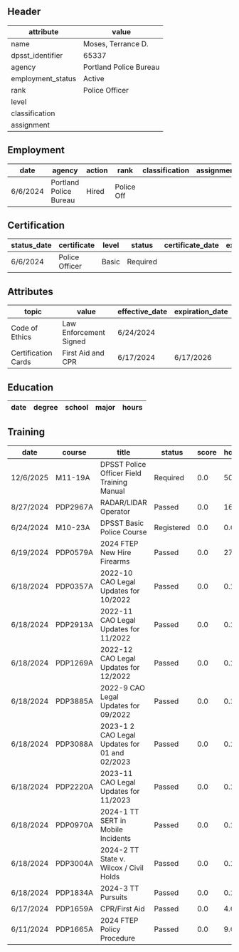 ## Header
| attribute | value |
| --------- | ----- |
| name | Moses, Terrance D. |
| dpsst_identifier | 65337 |
| agency | Portland Police Bureau |
| employment_status | Active |
| rank | Police Officer |
| level |  |
| classification |  |
| assignment |  |
## Employment
| date | agency | action | rank | classification | assignment |
| ---- | ------ | ------ | ---- | -------------- | ---------- |
| 6/6/2024 | Portland Police Bureau | Hired | Police Off |  |  |
## Certification
| status_date | certificate | level | status | certificate_date | expiration_date | probation_date |
| ----------- | ----------- | ----- | ------ | ---------------- | --------------- | -------------- |
| 6/6/2024 | Police Officer | Basic | Required |  |  | 12/6/2025 |
## Attributes
| topic | value | effective_date | expiration_date |
| ----- | ----- | -------------- | --------------- |
| Code of Ethics | Law Enforcement Signed | 6/24/2024 |  |
| Certification Cards | First Aid and CPR | 6/17/2024 | 6/17/2026 |
## Education
| date | degree | school | major | hours |
| ---- | ------ | ------ | ----- | ----- |
## Training
| date | course | title | status | score | hours |
| ---- | ------ | ----- | ------ | ----- | ----- |
| 12/6/2025 | M11-19A | DPSST Police Officer Field Training Manual | Required | 0.0 | 50.00 |
| 8/27/2024 | PDP2967A | RADAR/LIDAR Operator | Passed | 0.0 | 16.00 |
| 6/24/2024 | M10-23A | DPSST Basic Police Course | Registered | 0.0 | 0.00 |
| 6/19/2024 | PDP0579A | 2024 FTEP New Hire Firearms | Passed | 0.0 | 27.00 |
| 6/18/2024 | PDP0357A | 2022-10 CAO Legal Updates for 10/2022 | Passed | 0.0 | 0.25 |
| 6/18/2024 | PDP2913A | 2022-11 CAO Legal Updates for 11/2022 | Passed | 0.0 | 0.25 |
| 6/18/2024 | PDP1269A | 2022-12 CAO Legal Updates for 12/2022 | Passed | 0.0 | 0.25 |
| 6/18/2024 | PDP3885A | 2022-9 CAO Legal Updates for 09/2022 | Passed | 0.0 | 0.25 |
| 6/18/2024 | PDP3088A | 2023-1  2 CAO Legal Updates for 01 and 02/2023 | Passed | 0.0 | 0.25 |
| 6/18/2024 | PDP2220A | 2023-11 CAO Legal Updates for 11/2023 | Passed | 0.0 | 0.25 |
| 6/18/2024 | PDP0970A | 2024-1 TT SERT in Mobile Incidents | Passed | 0.0 | 0.25 |
| 6/18/2024 | PDP3004A | 2024-2 TT State v. Wilcox / Civil Holds | Passed | 0.0 | 0.25 |
| 6/18/2024 | PDP1834A | 2024-3 TT Pursuits | Passed | 0.0 | 0.25 |
| 6/17/2024 | PDP1659A | CPR/First Aid | Passed | 0.0 | 4.00 |
| 6/11/2024 | PDP1665A | 2024 FTEP Policy  Procedure | Passed | 0.0 | 9.00 |
